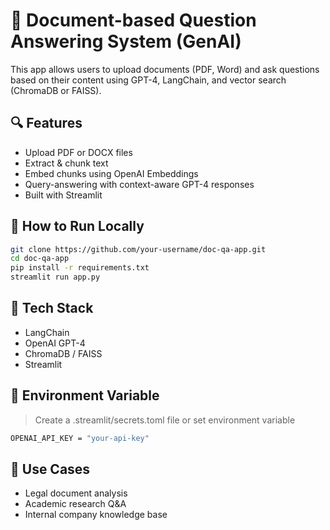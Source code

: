 # 🧠 Document-based Question Answering System (GenAI)

This app allows users to upload documents (PDF, Word) and ask questions based on their content using GPT-4, LangChain, and vector search (ChromaDB or FAISS).

## 🔍 Features
- Upload PDF or DOCX files
- Extract & chunk text
- Embed chunks using OpenAI Embeddings
- Query-answering with context-aware GPT-4 responses
- Built with Streamlit

## 🚀 How to Run Locally

```bash
git clone https://github.com/your-username/doc-qa-app.git
cd doc-qa-app
pip install -r requirements.txt
streamlit run app.py
```

## 🧰 Tech Stack
- LangChain
- OpenAI GPT-4
- ChromaDB / FAISS
- Streamlit

## 🔑 Environment Variable
> Create a .streamlit/secrets.toml file or set environment variable
```bash
OPENAI_API_KEY = "your-api-key"
```

## 📄 Use Cases
- Legal document analysis
- Academic research Q&A
- Internal company knowledge base
